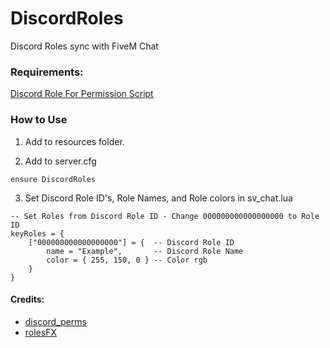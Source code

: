 # DiscordRoles
Discord Roles sync with FiveM Chat


### Requirements:

  [Discord Role For Permission Script](https://github.com/sadboilogan/discord_perms)
  
  
  ### How to Use

  1. Add to resources folder.

  2. Add to server.cfg
  
    ensure DiscordRoles
    
  3. Set Discord Role ID's, Role Names, and Role colors in sv_chat.lua
  
    -- Set Roles from Discord Role ID - Change 000000000000000000 to Role ID
    keyRoles = {
        ["000000000000000000"] = {  -- Discord Role ID
            name = "Example",       -- Discord Role Name
            color = { 255, 150, 0 } -- Color rgb
        }
    }
    
    
#### Credits:

  * [discord_perms](https://github.com/sadboilogan/discord_perms)
  * [rolesFX](https://forum.cfx.re/t/release-chat-roles-updated-5-30-18-tutorial-released/28510)
